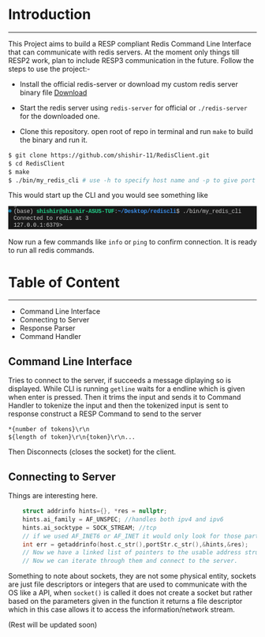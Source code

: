 # Introduction 
---
This Project aims to build a RESP compliant Redis Command Line Interface that can communicate with redis servers. At the moment only things till RESP2 work, plan to include RESP3 communication in the future. Follow the steps to use the project:-

- Install the official redis-server or download my custom redis server binary file [Download](https://github.com/shishir-11/RedisServer/blob/ffcf300ab05950a7e6f6f7d029ceb23ede43c503/bin/server)

- Start the redis server using `redis-server` for official or `./redis-server` for the downloaded one. 
- Clone this repository. open root of repo in terminal and run `make` to build the binary and run it.
```bash
$ git clone https://github.com/shishir-11/RedisClient.git
$ cd RedisClient
$ make
$ ./bin/my_redis_cli # use -h to specify host name and -p to give port
```
This would start up the CLI and you would see something like 

![alt text](image.png)

Now run a few commands like `info` or `ping` to confirm connection.
It is ready to run all redis commands.

# Table of Content
---
- Command Line Interface
- Connecting to Server
- Response Parser
- Command Handler
  
## Command Line Interface
Tries to connect to the server, if succeeds a message diplaying so is displayed.
While CLI is running `getline` waits for a endline which is given when enter is pressed. Then it trims the input and sends it to Command Handler to tokenize the input and then the tokenized input is sent to response construct a RESP Command to send to the server
```
*{number of tokens}\r\n
${length of token}\r\n{token}\r\n...
```
Then Disconnects (closes the socket) for the client.

## Connecting to Server
Things are interesting here.
``` Cpp
    struct addrinfo hints={}, *res = nullptr;
    hints.ai_family = AF_UNSPEC; //handles both ipv4 and ipv6
    hints.ai_socktype = SOCK_STREAM; //tcp
    // if we used AF_INET6 or AF_INET it would only look for those particular type
    int err = getaddrinfo(host.c_str(),portStr.c_str(),&hints,&res);
    // Now we have a linked list of pointers to the usable address structures.
    // Now we can iterate through them and connect to the server.
```
Something to note about sockets, they are not some physical entity, sockets are just file descriptors or integers that are used to communicate with the OS like a API, when `socket()` is called it does not create a socket but rather based on the parameters given in the function it returns a file descriptor which in this case allows it to access the information/network stream.

(Rest will be updated soon)